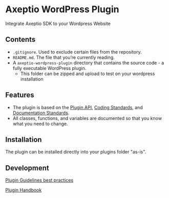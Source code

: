 # Axeptio WordPress Plugin

Integrate Axeptio SDK to your Wordpress Website

## Contents

- `.gitignore`. Used to exclude certain files from the repository.
- `README.md`. The file that you’re currently reading.
- A `axeptio-wordpress-plugin` directory that contains the source code - a fully executable WordPress plugin.
  - This folder can be zipped and upload to test on your wordpress installation

## Features

- The plugin is based on the [Plugin API](http://codex.wordpress.org/Plugin_API), [Coding Standards](http://codex.wordpress.org/WordPress_Coding_Standards), and [Documentation Standards](https://make.wordpress.org/core/handbook/best-practices/inline-documentation-standards/php/).
- All classes, functions, and variables are documented so that you know what you need to change.

## Installation

The plugin can be installed directly into your plugins folder "as-is".

## Development

[Plugin Guidelines best practices](https://developer.wordpress.org/plugins/wordpress-org/detailed-plugin-guidelines/)

[Plugin Handbook](https://developer.wordpress.org/plugins/)
